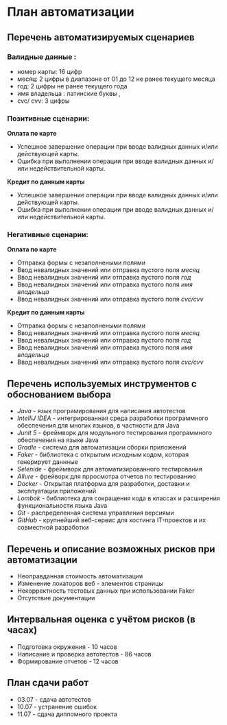 # План автоматизации

## Перечень автоматизируемых сценариев

### Валидные данные :

* номер карты: 16 цифр
* месяц: 2 цифры в диапазоне от 01 до 12 не ранее текущего месяца
* год: 2 цифры не ранее текущего года
* имя владельца : латинские буквы ,
* cvc/ cvv: 3 цифры

### Позитивные сценарии:

**Оплата по карте**

* Успешное завершение операции при вводе валидных данных и/или действующей карты.
* Ошибка при выполнении операции при вводе валидных данных и/или недействительной карты.

**Кредит по данным карты**

* Успешное завершение операции при вводе валидных данных и/или действующей карты.
* Ошибка при выполнении операции при вводе валидных данных и/или недействительной карты.

### Негативные сценарии:

**Оплата по карте**
* Отправка формы с незаполнеными полями
* Ввод невалидных значений или отправка пустого поля *месяц*
* Ввод невалидных значений или отправка пустого поля *год*
* Ввод невалидных значений или отправка пустого поля *имя владельца*
* Ввод невалидных значений или отправка пустого поля *cvc/cvv*

**Кредит по данным карты**
* Отправка формы с незаполнеными полями
* Ввод невалидных значений или отправка пустого поля *месяц*
* Ввод невалидных значений или отправка пустого поля *год*
* Ввод невалидных значений или отправка пустого поля *имя владельца*
* Ввод невалидных значений или отправка пустого поля *cvc/cvv*

## Перечень используемых инструментов с обоснованием выбора
* *Java* - язык програмирования для написания автотестов
* *IntelliJ IDEA* - интегрированная среда разработки программного обеспечения для многих языков, в частности для Java
* *Junit 5* - фреймворк для модульного тестирования программного обеспечения на языке Java
* *Gradle* -  система для автоматизации сборки приложений
* *Faker* - библиотека с открытым исходным кодом, которая генерирует даннные
* *Selenide* - фреймворк для автоматизированного тестирования
* *Allure* - фрейворк для прросмотра отчетов по тестированию
* *Docker* - Открытая платформа для разработки, доставки и эксплуатации приложений
* *Lombok* - библиотека для сокращения кода в классах и расширения функциональности языка Java
* *Git* - распределенная система управления версиями
* *GitHub* - крупнейший веб-сервис для хостинга IT-проектов и их совместной разработки

## Перечень и описание возможных рисков при автоматизации
* Неоправданная стоимость автоматизации
* Изменение локаторов веб - элементов страницы
* Некорректность тестовых данных при использовании Faker
* Отсутствие документации

## Интервальная оценка с учётом рисков (в часах)
* Подготовка окружения - 10 часов
* Написание и проверка автотестов - 86 часов
* Формирование отчетов - 12 часов

## План сдачи работ
* 03.07 - сдача автотестов
* 10.07 - устранение ошибок
* 11.07 - сдача дипломного проекта
